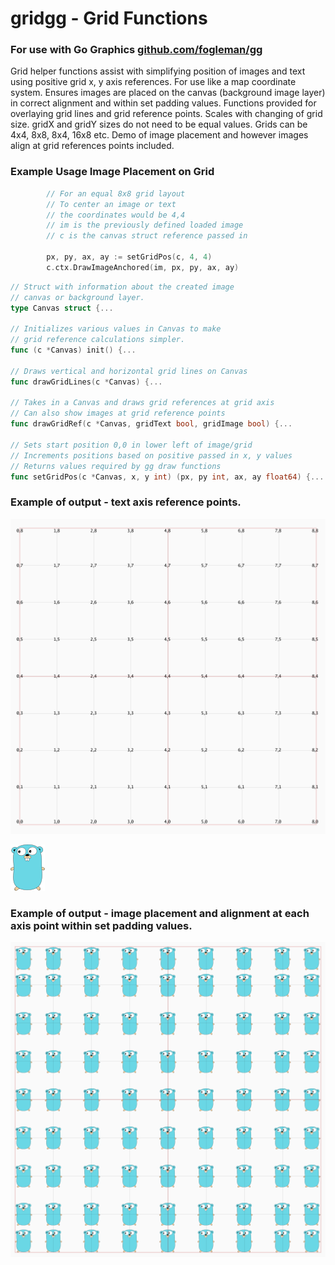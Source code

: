 # gridgg - Grid Functions
### For use with Go Graphics [github.com/fogleman/gg](https://github.com/fogleman/gg)  

Grid helper functions assist with simplifying position of images and text using positive grid x, y axis references. For use like a map coordinate system. Ensures images are placed on the canvas (background image layer) in correct alignment and within set padding values. Functions provided for overlaying grid lines and grid reference points. Scales with changing of grid size. gridX and gridY sizes do not need to be equal values. Grids can be 4x4, 8x8, 8x4, 16x8 etc. Demo of image placement and however images align at grid references points included.

### Example Usage Image Placement on Grid
```go
        // For an equal 8x8 grid layout
        // To center an image or text
        // the coordinates would be 4,4
        // im is the previously defined loaded image
        // c is the canvas struct reference passed in

		px, py, ax, ay := setGridPos(c, 4, 4)
		c.ctx.DrawImageAnchored(im, px, py, ax, ay)

```

```go
// Struct with information about the created image
// canvas or background layer.
type Canvas struct {...

// Initializes various values in Canvas to make
// grid reference calculations simpler.
func (c *Canvas) init() {...

// Draws vertical and horizontal grid lines on Canvas
func drawGridLines(c *Canvas) {...

// Takes in a Canvas and draws grid references at grid axis
// Can also show images at grid reference points
func drawGridRef(c *Canvas, gridText bool, gridImage bool) {...

// Sets start position 0,0 in lower left of image/grid
// Increments positions based on positive passed in x, y values
// Returns values required by gg draw functions
func setGridPos(c *Canvas, x, y int) (px, py int, ax, ay float64) {...
```

### Example of output - text axis reference points.
![Grid Reference Text](gridref.png)
  
![gopher](gopher.png)
### Example of output - image placement and alignment at each axis point within set padding values.
![Grid Reference Image](gridimg.png)


